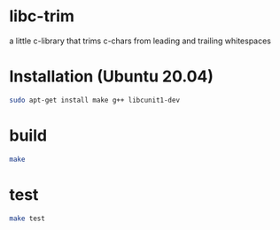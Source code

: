 libc-trim
=========

a little c-library that trims c-chars from leading and trailing whitespaces

# Installation (Ubuntu 20.04)
```bash
sudo apt-get install make g++ libcunit1-dev
```

# build
```bash
make
```

# test
```bash
make test
```
